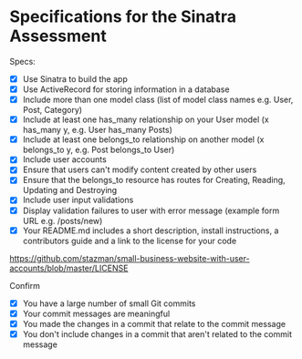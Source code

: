 # Specifications for the Sinatra Assessment

Specs:
- [x] Use Sinatra to build the app
- [x] Use ActiveRecord for storing information in a database
- [x] Include more than one model class (list of model class names e.g. User, Post, Category)
- [x] Include at least one has_many relationship on your User model (x has_many y, e.g. User has_many Posts)
- [x] Include at least one belongs_to relationship on another model (x belongs_to y, e.g. Post belongs_to User)
- [x] Include user accounts
- [x] Ensure that users can't modify content created by other users
- [x] Ensure that the belongs_to resource has routes for Creating, Reading, Updating and Destroying
- [x] Include user input validations
- [x] Display validation failures to user with error message (example form URL e.g. /posts/new)
- [x] Your README.md includes a short description, install instructions, a contributors guide and a link to the license for your code

https://github.com/stazman/small-business-website-with-user-accounts/blob/master/LICENSE


Confirm
- [x] You have a large number of small Git commits
- [x] Your commit messages are meaningful
- [x] You made the changes in a commit that relate to the commit message
- [x] You don't include changes in a commit that aren't related to the commit message
